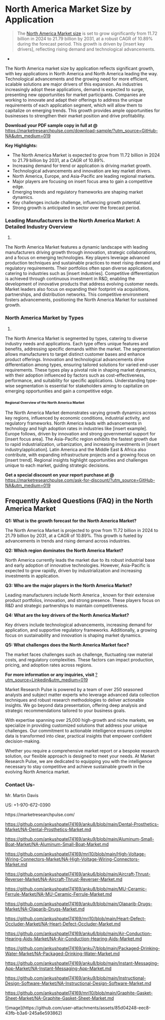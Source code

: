 <h1>North America  Market&nbsp;Size by Application</h1><blockquote><p>The <a href="https://marketresearchpulse.com/download-sample/?utm_source=GitHub-NA&amp;utm_medium=019">North America  Market size</a> is set to grow significantly from 11.72 billion in 2024 to 21.79 billion by 2031, at a robust CAGR of 10.89% during the forecast period. This growth is driven by [insert key drivers], reflecting rising demand and technological advancements.</p></blockquote><ul><li></li></ul><p>The North America  market size by application reflects significant growth, with key applications in North America  and North America  leading the way. Technological advancements and the growing need for more efficient, scalable solutions are major drivers of this expansion. As industries increasingly adopt these applications, demand is expected to surge, presenting new opportunities for market participants. Companies are working to innovate and adapt their offerings to address the unique requirements of each application segment, which will allow them to capitalize on emerging trends. This growth provides ample opportunities for businesses to strengthen their market position and drive profitability.</p><p><strong>Download your PDF sample copy in full at @ </strong><a href="https://marketresearchpulse.com/download-sample/?utm_source=GitHub-NA&amp;utm_medium=019">https://marketresearchpulse.com/download-sample/?utm_source=GitHub-NA&amp;utm_medium=019</a></p><p><strong>Key Highlights: </strong></p><ul><li>The North America  Market is expected to grow from 11.72 billion in 2024 to 21.79 billion by 2031, at a CAGR of 10.89%.</li><li>Increasing demand for trend or application is driving market growth.</li><li>Technological advancements and innovation are key market drivers.</li><li>North America, Europe, and Asia-Pacific are leading regional markets.</li><li>Major players are focusing on insert focus area to gain a competitive edge.</li><li>Emerging trends and regulatory frameworks are shaping market dynamics.</li><li>Key challenges include challenge, influencing growth potential.</li><li>Strong growth is anticipated in sector over the forecast period.</li></ul><h3>Leading Manufacturers in the North America  Market: A Detailed Industry Overview</h3><ol><li></li></ol><div class="flex max-w-full flex-col flex-grow"><div class="min-h-8 text-message flex w-full flex-col items-end gap-2 whitespace-normal break-words [.text-message+&amp;]:mt-5" dir="auto" data-message-author-role="assistant" data-message-id="fd8432e4-4910-450d-b182-61b7bfb0a01f" data-message-model-slug="gpt-4o"><div class="flex w-full flex-col gap-1 empty:hidden first:pt-[3px]"><div class="markdown prose w-full break-words dark:prose-invert light"><p>The North America  Market features a dynamic landscape with leading manufacturers driving growth through innovation, strategic collaborations, and a focus on emerging technologies. Key players leverage advanced production techniques and sustainable practices to meet rising demand and regulatory requirements. Their portfolios often span diverse applications, catering to industries such as [insert industries]. Competitive differentiation is achieved through continuous investment in R&amp;D, enabling the development of innovative products that address evolving customer needs. Market leaders also focus on expanding their footprint via acquisitions, partnerships, and distribution networks. This competitive environment fosters advancements, positioning the North America  Market for sustained growth.</p></div></div></div></div><h3>North America  Market by Types</h3><ol><li></li></ol><div class="flex max-w-full flex-col flex-grow"><div class="min-h-8 text-message flex w-full flex-col items-end gap-2 whitespace-normal break-words [.text-message+&amp;]:mt-5" dir="auto" data-message-author-role="assistant" data-message-id="084470be-0bb7-4664-bddf-5156b4f41249" data-message-model-slug="gpt-4o-mini"><div class="flex w-full flex-col gap-1 empty:hidden first:pt-[3px]"><div class="markdown prose w-full break-words dark:prose-invert light"><p>The North America  Market is segmented by types, catering to diverse industry needs and applications. Each type offers unique features and benefits, addressing specific demands within the market. The segmentation allows manufacturers to target distinct customer bases and enhance product offerings. Innovation and technological advancements drive differentiation among types, ensuring tailored solutions for varied end-user requirements. These types play a pivotal role in shaping market dynamics, with their adoption influenced by factors such as cost-effectiveness, performance, and suitability for specific applications. Understanding type-wise segmentation is essential for stakeholders aiming to capitalize on emerging opportunities and gain a competitive edge.</p></div></div></div></div><h3><span style="font-size: 11px;">Regional Overview of the North America  Market</span></h3><div class="flex max-w-full flex-col flex-grow"><div class="min-h-8 text-message flex w-full flex-col items-end gap-2 whitespace-normal break-words [.text-message+&amp;]:mt-5" dir="auto" data-message-author-role="assistant" data-message-id="e9038762-ce64-4e30-91c9-9bd413514231" data-message-model-slug="gpt-4o-mini"><div class="flex w-full flex-col gap-1 empty:hidden first:pt-[3px]"><div class="markdown prose w-full break-words dark:prose-invert light"><p>The North America  Market demonstrates varying growth dynamics across key regions, influenced by economic conditions, industrial activity, and regulatory frameworks. North America leads with advancements in technology and high adoption rates in industries like [insert example]. Europe follows, driven by innovation and strong governmental support for [insert focus area]. The Asia-Pacific region exhibits the fastest growth due to rapid industrialization, urbanization, and increasing investments in [insert industry/application]. Latin America and the Middle East &amp; Africa also contribute, with expanding infrastructure projects and a growing focus on [insert trend]. Regional insights highlight opportunities and challenges unique to each market, guiding strategic decisions.</p></div></div></div></div><p><strong>Get a special discount on your report purchase at @ </strong><a href="https://marketresearchpulse.com/ask-for-discount/?utm_source=GitHub-NA&amp;utm_medium=019">https://marketresearchpulse.com/ask-for-discount/?utm_source=GitHub-NA&amp;utm_medium=019</a></p><h2>Frequently Asked Questions (FAQ) in the North America  Market</h2><p><strong>Q1: What is the growth forecast for the North America  Market?</strong></p><p>The North America  Market is projected to grow from 11.72 billion in 2024 to 21.79 billion by 2031, at a CAGR of 10.89%. This growth is fueled by advancements in trends and rising demand across industries.</p><p><strong>Q2: Which region dominates the North America  Market?</strong></p><p>North America currently leads the market due to its robust industrial base and early adoption of innovative technologies. However, Asia-Pacific is expected to grow rapidly, driven by industrialization and increasing investments in application.</p><p><strong>Q3: Who are the major players in the North America  Market?</strong></p><p>Leading manufacturers include North America , known for their extensive product portfolios, innovation, and strong presence. These players focus on R&amp;D and strategic partnerships to maintain competitiveness.</p><p><strong>Q4: What are the key drivers of the North America  Market?</strong></p><p>Key drivers include technological advancements, increasing demand for application, and supportive regulatory frameworks. Additionally, a growing focus on sustainability and innovation is shaping market dynamics.</p><p><strong>Q5: What challenges does the North America  Market face?</strong></p><p>The market faces challenges such as challenge, fluctuating raw material costs, and regulatory complexities. These factors can impact production, pricing, and adoption rates across regions.</p><p><strong>For more information or any inquiries, visit&nbsp;</strong><a href="?utm_source=Linkedin&utm_medium=019">?utm_source=Linkedin&utm_medium=019</a></p><p>Market Research Pulse is powered by a team of over 250 seasoned analysts and subject matter experts who leverage advanced data collection techniques and robust research methodologies to deliver actionable insights. We go beyond data presentation, offering deep analysis and strategic recommendations tailored to your business goals.</p><p>With expertise spanning over 25,000 high-growth and niche markets, we specialize in providing customized solutions that address your unique challenges. Our commitment to actionable intelligence ensures complex data is transformed into clear, practical insights that empower confident decision-making.</p><p>Whether you require a comprehensive market report or a bespoke research solution, our flexible approach is designed to meet your needs. At Market Research Pulse, we are dedicated to equipping you with the intelligence necessary to stay competitive and achieve sustainable growth in the evolving North America  market.</p><h3><strong>Contact Us-</strong></h3><p>Mr. Martin Davis</p><p>US: +1-970-672-0390</p><p>https://marketresearchpulse.com/</p><p><a href="https://github.com/ankushpatel74169/anku8/blob/main/Dental-Prosthetics-Market/NA-Dental-Prosthetics-Market.md">https://github.com/ankushpatel74169/anku8/blob/main/Dental-Prosthetics-Market/NA-Dental-Prosthetics-Market.md</a></p><p><a href="https://github.com/ankushpatel74169/anku9/blob/main/Aluminum-Small-Boat-Market/NA-Aluminum-Small-Boat-Market.md">https://github.com/ankushpatel74169/anku9/blob/main/Aluminum-Small-Boat-Market/NA-Aluminum-Small-Boat-Market.md</a></p><p><a href="https://github.com/ankushpatel74169/mri10/blob/main/High-Voltage-Wiring-Connectors-Market/NA-High-Voltage-Wiring-Connectors-Market.md">https://github.com/ankushpatel74169/mri10/blob/main/High-Voltage-Wiring-Connectors-Market/NA-High-Voltage-Wiring-Connectors-Market.md</a></p><p><a href="https://github.com/ankushpatel74169/anku6/blob/main/Aircraft-Thrust-Reverser-Market/NA-Aircraft-Thrust-Reverser-Market.md">https://github.com/ankushpatel74169/anku6/blob/main/Aircraft-Thrust-Reverser-Market/NA-Aircraft-Thrust-Reverser-Market.md</a></p><p><a href="https://github.com/ankushpatel74169/anku8/blob/main/MU-Ceramic-Ferrule-Market/NA-MU-Ceramic-Ferrule-Market.md">https://github.com/ankushpatel74169/anku8/blob/main/MU-Ceramic-Ferrule-Market/NA-MU-Ceramic-Ferrule-Market.md</a></p><p><a href="https://github.com/ankushpatel74169/anku9/blob/main/Olaparib-Drugs-Market/NA-Olaparib-Drugs-Market.md">https://github.com/ankushpatel74169/anku9/blob/main/Olaparib-Drugs-Market/NA-Olaparib-Drugs-Market.md</a></p><p><a href="https://github.com/ankushpatel74169/mri10/blob/main/Heart-Defect-Occluder-Market/NA-Heart-Defect-Occluder-Market.md">https://github.com/ankushpatel74169/mri10/blob/main/Heart-Defect-Occluder-Market/NA-Heart-Defect-Occluder-Market.md</a></p><p><a href="https://github.com/ankushpatel74169/anku6/blob/main/Air-Conduction-Hearing-Aids-Market/NA-Air-Conduction-Hearing-Aids-Market.md">https://github.com/ankushpatel74169/anku6/blob/main/Air-Conduction-Hearing-Aids-Market/NA-Air-Conduction-Hearing-Aids-Market.md</a></p><p><a href="https://github.com/ankushpatel74169/anku7/blob/main/Packaged-Drinking-Water-Market/NA-Packaged-Drinking-Water-Market.md">https://github.com/ankushpatel74169/anku7/blob/main/Packaged-Drinking-Water-Market/NA-Packaged-Drinking-Water-Market.md</a></p><p><a href="https://github.com/ankushpatel74169/anku8/blob/main/Instant-Messaging-App-Market/NA-Instant-Messaging-App-Market.md">https://github.com/ankushpatel74169/anku8/blob/main/Instant-Messaging-App-Market/NA-Instant-Messaging-App-Market.md</a></p><p><a href="https://github.com/ankushpatel74169/anku9/blob/main/Instructional-Design-Software-Market/NA-Instructional-Design-Software-Market.md">https://github.com/ankushpatel74169/anku9/blob/main/Instructional-Design-Software-Market/NA-Instructional-Design-Software-Market.md</a></p><p><a href="https://github.com/ankushpatel74169/mri10/blob/main/Graphite-Gasket-Sheet-Market/NA-Graphite-Gasket-Sheet-Market.md">https://github.com/ankushpatel74169/mri10/blob/main/Graphite-Gasket-Sheet-Market/NA-Graphite-Gasket-Sheet-Market.md</a></p>
![image](https://github.com/user-attachments/assets/85d04248-eec8-43fb-b3a6-245a6e593862)
